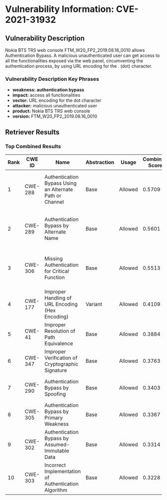 # Vulnerability Information: CVE-2021-31932

## Vulnerability Description
Nokia BTS TRS web console FTM_W20_FP2_2019.08.16_0010 allows Authentication Bypass. A malicious unauthenticated user can get access to all the functionalities exposed via the web panel, circumventing the authentication process, by using URL encoding for the . (dot) character.

### Vulnerability Description Key Phrases
- **weakness:** **authentication bypass**
- **impact:** access all functionalities
- **vector:** URL encoding for the dot character
- **attacker:** malicious unauthenticated user
- **product:** Nokia BTS TRS web console
- **version:** FTM_W20_FP2_2019.08.16_0010

## Retriever Results

### Top Combined Results

| Rank | CWE ID | Name | Abstraction | Usage | Combined Score | Retrievers | Individual Scores |
|------|--------|------|-------------|-------|---------------|------------|-------------------|
| 1 | CWE-288 | Authentication Bypass Using an Alternate Path or Channel | Base | Allowed | 0.5709 | dense, sparse, graph | dense: 0.546, sparse: 0.137, graph: 0.613 |
| 2 | CWE-289 | Authentication Bypass by Alternate Name | Base | Allowed | 0.5601 | dense, sparse, graph | dense: 0.547, sparse: 0.127, graph: 0.598 |
| 3 | CWE-306 | Missing Authentication for Critical Function | Base | Allowed | 0.5513 | dense, sparse, graph | dense: 0.499, sparse: 0.148, graph: 0.607 |
| 4 | CWE-177 | Improper Handling of URL Encoding (Hex Encoding) | Variant | Allowed | 0.4109 | dense, sparse | dense: 0.511, sparse: 0.331 |
| 5 | CWE-41 | Improper Resolution of Path Equivalence | Base | Allowed | 0.3884 | sparse, graph | sparse: 0.143, graph: 0.857 |
| 6 | CWE-347 | Improper Verification of Cryptographic Signature | Base | Allowed | 0.3763 | sparse, graph | sparse: 0.138, graph: 0.832 |
| 7 | CWE-290 | Authentication Bypass by Spoofing | Base | Allowed | 0.3403 | dense, sparse | dense: 0.525, sparse: 0.135 |
| 8 | CWE-305 | Authentication Bypass by Primary Weakness | Base | Allowed | 0.3367 | dense, sparse | dense: 0.519, sparse: 0.135 |
| 9 | CWE-302 | Authentication Bypass by Assumed-Immutable Data | Base | Allowed | 0.3314 | dense, sparse | dense: 0.515, sparse: 0.129 |
| 10 | CWE-303 | Incorrect Implementation of Authentication Algorithm | Base | Allowed | 0.3228 | dense, sparse | dense: 0.501, sparse: 0.126 |

